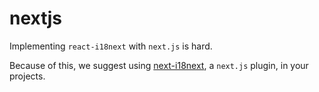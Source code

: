# nextjs

Implementing `react-i18next` with `next.js` is hard.

Because of this, we suggest using [next-i18next](https://github.com/isaachinman/next-i18next), a `next.js` plugin, in your projects.
